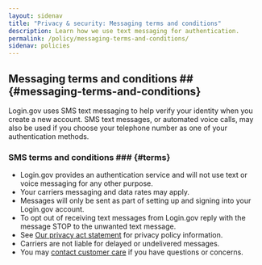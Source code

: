 ```yaml
---
layout: sidenav
title: "Privacy & security: Messaging terms and conditions"
description: Learn how we use text messaging for authentication.
permalink: /policy/messaging-terms-and-conditions/
sidenav: policies
---
```

## Messaging terms and conditions ## {#messaging-terms-and-conditions}
 Login.gov uses SMS text messaging to help verify your identity when you create a new account. SMS text messages, or automated voice calls, may also be used if you choose your telephone number as one of your authentication methods.

### SMS terms and conditions ### {#terms}

* Login.gov provides an authentication service and will not use text or voice messaging for any other purpose.
* Your carriers messaging and data rates may apply.
* Messages will only be sent as part of setting up and signing into your Login.gov account.
* To opt out of receiving text messages from Login.gov reply with the message STOP to the unwanted text message.
* See [Our privacy act statement](/policy/our-privacy-act-statement/) for privacy policy information.
* Carriers are not liable for delayed or undelivered messages.
* You may [contact customer care](/contact/) if you have questions or concerns.
